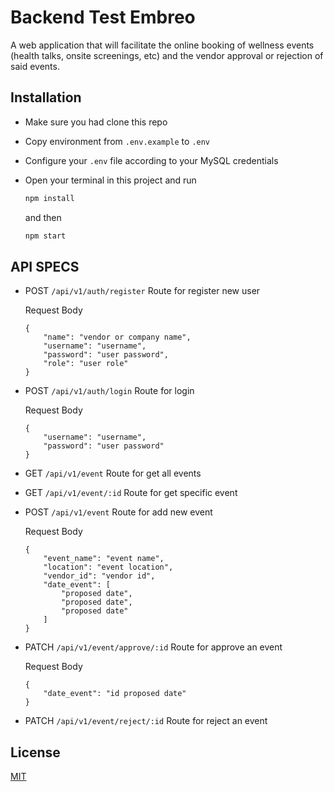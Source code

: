 # Backend Test Embreo

A web application that will facilitate the online booking of wellness events (health talks, onsite screenings, etc) and the vendor approval or rejection of said events.

## Installation 

- Make sure you had clone this repo
- Copy environment from `.env.example` to `.env`
- Configure your `.env` file according to your MySQL credentials
- Open your terminal in this project and run 

	```bash
	npm install
	```

	and then

	```bash
	npm start
	```

## API SPECS

- POST `/api/v1/auth/register` Route for register new user

	Request Body

	```
	{
		"name": "vendor or company name",
		"username": "username",
		"password": "user password",
		"role": "user role"
	}
	```

- POST `/api/v1/auth/login` Route for login

	Request Body

	```
	{
		"username": "username",
		"password": "user password"
	}
	```

- GET `/api/v1/event` Route for get all events
- GET `/api/v1/event/:id` Route for get specific event
- POST `/api/v1/event` Route for add new event

	Request Body 

	```
	{
		"event_name": "event name",
		"location": "event location",
		"vendor_id": "vendor id",
		"date_event": [
			"proposed date",
			"proposed date",
			"proposed date"
		]
	}
	```

- PATCH `/api/v1/event/approve/:id` Route for approve an event

	Request Body 

	```
	{
		"date_event": "id proposed date"
	}
	```

- PATCH `/api/v1/event/reject/:id` Route for reject an event

## License
[MIT](https://choosealicense.com/licenses/mit/)